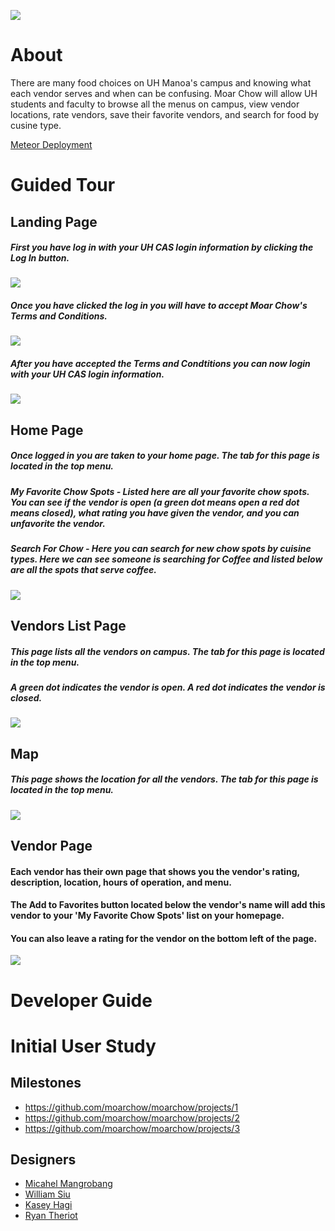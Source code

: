<a href="http://moarchow.meteorapp.com/"><img style="max-width: 20%;" src="https://raw.githubusercontent.com/moarchow/moarchow.github.io/master/images/need-real-food1.png"></a>

# About
There are many food choices on UH Manoa's campus and knowing what each vendor serves and when can be confusing. Moar Chow will allow UH students and faculty to browse all the menus on campus, view vendor locations, rate vendors, save their favorite vendors, and search for food by cusine type.

[Meteor Deployment](http://moarchow.meteorapp.com/)

# Guided Tour
## Landing Page
##### First you have log in with your UH CAS login information by clicking the Log In button.
<img class="ui medium right floated image" src="https://raw.githubusercontent.com/moarchow/moarchow.github.io/master/images/milestone3/landing.jpg">

##### Once you have clicked the log in you will have to accept Moar Chow's Terms and Conditions.
<img class="ui medium right floated image" src="https://raw.githubusercontent.com/moarchow/moarchow.github.io/master/images/milestone3/terms.jpg">

##### After you have accepted the Terms and Condtitions you can now login with your UH CAS login information.
<img class="ui medium right floated image" src="https://raw.githubusercontent.com/moarchow/moarchow.github.io/master/images/milestone3/login.jpg">

## Home Page
##### Once logged in you are taken to your home page. The tab for this page is located in the top menu.
##### My Favorite Chow Spots - Listed here are all your favorite chow spots. You can see if the vendor is open (a green dot means open a red dot means closed), what rating you have given the vendor, and you can unfavorite the vendor.
##### Search For Chow - Here you can search for new chow spots by cuisine types. Here we can see someone is searching for Coffee and listed below are all the spots that serve coffee. 
<img class="ui medium right floated image" src="https://raw.githubusercontent.com/moarchow/moarchow.github.io/master/images/milestone3/homepage.png">

## Vendors List Page
##### This page lists all the vendors on campus. The tab for this page is located in the top menu.
##### A green dot indicates the vendor is open. A red dot indicates the vendor is closed.
<img class="ui medium right floated image" src="https://raw.githubusercontent.com/moarchow/moarchow.github.io/master/images/milestone3/vendorlist.png">

## Map
##### This page shows the location for all the vendors. The tab for this page is located in the top menu.
<img class="ui medium right floated image" src="https://raw.githubusercontent.com/moarchow/moarchow.github.io/master/images/milestone3/map.png">

## Vendor Page
#### Each vendor has their own page that shows you the vendor's rating, description, location, hours of operation, and menu. 
#### The Add to Favorites button located below the vendor's name will add this vendor to your 'My Favorite Chow Spots' list on your homepage.
#### You can also leave a rating for the vendor on the bottom left of the page.
<img class="ui medium right floated image" src="https://raw.githubusercontent.com/moarchow/moarchow.github.io/master/images/milestone3/vendorhome.png">

# Developer Guide

# Initial User Study

## Milestones
 + https://github.com/moarchow/moarchow/projects/1
 + https://github.com/moarchow/moarchow/projects/2
 + https://github.com/moarchow/moarchow/projects/3
 
## Designers
 + [Micahel Mangrobang](https://mickyjm.github.io/)
 + [William Siu](https://williamycsiu.github.io/)
 + [Kasey Hagi](https://kaseyhagi.github.io/)
 + [Ryan Theriot](https://rctheriot.github.io/)
 
